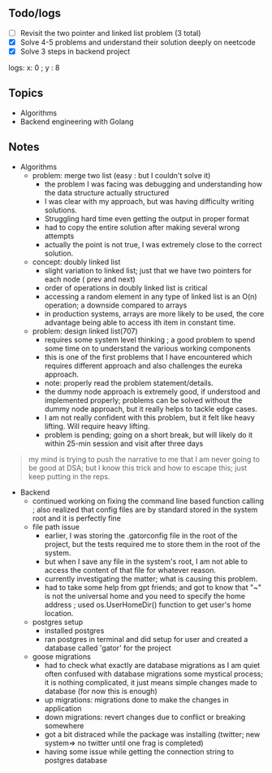 ## Todo/logs
- [ ] Revisit the two pointer and linked list problem (3 total)
- [x] Solve 4-5 problems and understand their solution deeply on neetcode 
- [x] Solve 3 steps in backend project

logs: x: 0 ; y : 8


## Topics
- Algorithms
- Backend engineering with Golang


## Notes
- Algorithms 
	- problem: merge two list (easy : but I couldn't solve it) 
		- the problem I was facing was debugging and understanding how the data structure actually structured 
		- I was clear with my approach, but was having difficulty writing solutions. 
		- Struggling hard time even getting the output in proper format 
		- had to copy the entire solution after making several wrong attempts
		- actually the point is not true, I was extremely close to the correct solution. 
	- concept: doubly linked list 
		- slight variation to linked list; just that we have two pointers for each node ( prev and next) 
		- order of operations in doubly linked list is critical
		- accessing a random element in any type of linked list is an O(n) operation; a downside compared to arrays
		- in production systems, arrays are more likely to be used, the core advantage being able to access ith item in constant time. 
	- problem: design linked list(707) 
		- requires some system level thinking ; a good problem to spend some time on to understand the various working components 
		- this is one of the first problems that I have encountered which requires different approach and also challenges the eureka approach.
		- note: properly read the problem statement/details. 
		- the dummy node approach is extremely good, if understood and implemented properly; problems can be solved without the dummy node approach, but it really helps to tackle edge cases. 
		- I am not really confident with this problem, but it felt like heavy lifting. Will require heavy lifting. 
		- problem is pending; going on a short break, but will likely do it within 25-min session and visit after three days 

> my mind is trying to push the narrative to me that I am never going to be good at DSA; but I know this trick and how to escape this; just keep putting in the reps. 

- Backend	
	- continued working on fixing the command line based function calling ; also realized that config files are by standard stored in the system root and it is perfectly fine
	- file path issue
		- earlier, I was storing the .gatorconfig file in the root of the project, but the tests required me to store them in the root of the system. 
		- but when I save any file in the system's root, I am not able to access the content of that file for whatever reason. 
		- currently investigating the matter; what is causing this problem. 
		- had to take some help from gpt friends; and got to know that "~" is not the universal home and you need to specify the home address ; used os.UserHomeDir() function to get user's home location. 
	- postgres setup
		- installed postgres
		- ran postgres in terminal and did setup for user and created a database called 'gator' for the project
	- goose migrations 
		- had to check what exactly are database migrations as I am quiet often confused with database migrations some mystical process; it is nothing complicated, it just means simple changes  made to database (for now this is enough) 
		- up migrations: migrations done to make the changes in application
		- down migrations: revert changes due to conflict or breaking somewhere
		- got a bit distraced while the package was installing (twitter; new system=> no twitter until one frag is completed)
		- having some issue while getting the connection string to postgres database

